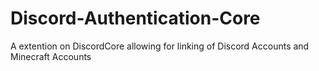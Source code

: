 # Discord-Authentication-Core
A extention on DiscordCore allowing for linking of Discord Accounts and Minecraft Accounts
